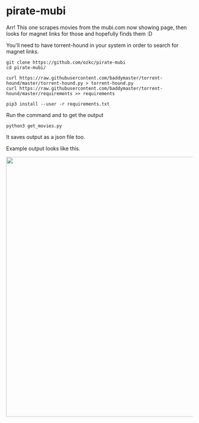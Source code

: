 # pirate-mubi

Arr! This one scrapes movies from the mubi.com now showing page, then looks for magnet links for those and hopefully finds them :D

You'll need to have torrent-hound in your system in order to search for magnet links. 


```
git clone https://github.com/ozkc/pirate-mubi
cd pirate-mubi/

curl https://raw.githubusercontent.com/baddymaster/torrent-hound/master/torrent-hound.py > torrent-hound.py
curl https://raw.githubusercontent.com/baddymaster/torrent-hound/master/requirements >> requirements

pip3 install --user -r requirements.txt
```
Run the command and to get the output 

```
python3 get_movies.py
```

It saves output as a json file too.

Example output looks like this.

<center>
<img src="https://raw.githubusercontent.com/ozkc/pirate-mubi/master/screenshot.png" width="700" />
</center>

